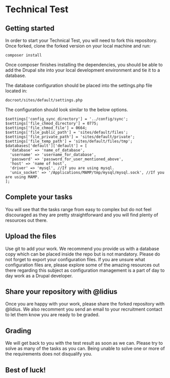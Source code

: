 # Technical Test

## Getting started

In order to start your Technical Test, you will need to fork this repository.
Once forked, clone the forked version on your local machine and run:

```
composer install
```

Once composer finishes installing the dependencies, you should be able to add the Drupal site into your local development environment and tie it to a database.

The database configuration should be placed into the settings.php file located in:

``` 
docroot/sites/default/settings.php 

```

The configuration should look similar to the below options.

```
$settings['config_sync_directory'] = '../config/sync';
$settings['file_chmod_directory'] = 0775;
$settings['file_chmod_file'] = 0664;
$settings['file_public_path'] = 'sites/default/files';
$settings['file_private_path'] = 'sites/default/private';
$settings['file_temp_path'] = 'sites/default/files/tmp';
$databases['default']['default'] = [
  'database' => 'name_of_database',
  'username' => 'username_for_database',
  'password' => 'password_for_user_mentioned_above',
  'host' => 'name of host',
  'driver' => 'mysql', //If you are using mysql.
  'unix_socket' => '/Applications/MAMP/tmp/mysql/mysql.sock', //If you are using MAMP.
];
```


## Complete your tasks

You will see that the tasks range from easy to complex but do not feel discouraged as they are pretty straightforward and you will find plenty of resources out there.

## Upload the files

Use git to add your work.
We recommend you provide us with a database copy which can be placed inside the repo but is not mandatory.
Please do not forget to export your configuration files.
If you are unsure what configuration files are, please explore some of the amazing resources out there regarding this subject as configuration management is a part of day to day work as a Drupal developer.

## Share your repository with @lidius

Once you are happy with your work, please share the forked repository with @lidius.
We also recomment you send an email to your recruitment contact to let them know you are ready to be graded.

## Grading

We will get back to you with the test result as soon as we can.
Please try to solve as many of the tasks as you can.
Being unable to solve one or more of the requirements does not disqualify you.

## Best of luck!
